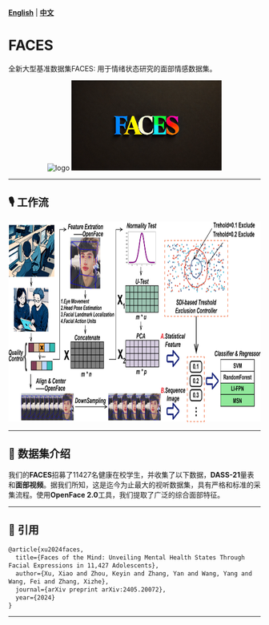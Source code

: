 **[English](README.md)** | **[中文](README_CN.md)**

# FACES
全新大型基准数据集FACES: 用于情绪状态研究的面部情感数据集。

<p align="center">
  <img src="https://github.com/xuxiaoooo/FACES/blob/main/draw/LOGO 1.png" width="300" height="180" alt="logo"/>
  <img src="https://github.com/xuxiaoooo/FACES/blob/main/draw/faces.png" width="300" height="180" alt="faces"/>
</p>

---

## 🎙️ 工作流

<img src="https://github.com/xuxiaoooo/FACES/blob/main/draw/fig1.jpg" width="700" height="400" alt="Backbone Flow"/>

---

## 📌 数据集介绍

我们的**FACES**招募了11427名健康在校学生，并收集了以下数据，**DASS-21**量表和**面部视频**。据我们所知，这是迄今为止最大的视听数据集，具有严格和标准的采集流程。使用**OpenFace 2.0**工具，我们提取了广泛的综合面部特征。

---

## 📄 引用
```
@article{xu2024faces,
  title={Faces of the Mind: Unveiling Mental Health States Through Facial Expressions in 11,427 Adolescents},
  author={Xu, Xiao and Zhou, Keyin and Zhang, Yan and Wang, Yang and Wang, Fei and Zhang, Xizhe},
  journal={arXiv preprint arXiv:2405.20072},
  year={2024}
}
```
---
